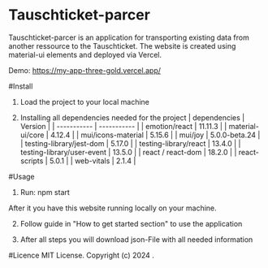 # Tauschticket-parcer

Tauschticket-parcer is an application for transporting existing data from another ressource to the Tauschticket.
The website is created using material-ui elements and deployed via Vercel.

Demo: https://my-app-three-gold.vercel.app/

#Install 

1. Load the project to your local machine

2. Installing all dependencies needed for the project 
| dependencies      | Version |
| ----------- | ----------- |
| emotion/react      | 11.11.3     |
| material-ui/core | 4.12.4      |
| mui/icons-material | 5.15.6      |
| mui/joy | 5.0.0-beta.24     |
| testing-library/jest-dom | 5.17.0      |
| testing-library/react | 13.4.0     |
| testing-library/user-event | 13.5.0      |
| react / react-dom | 18.2.0      |
| react-scripts | 5.0.1      |
| web-vitals | 2.1.4     |

#Usage 

1. Run: npm start

After it you have this website running locally on your machine.

2. Follow guide in "How to get started section" to use the application

3. After all steps you will download json-File with all needed information

#Licence
MIT License. Copyright (c) 2024 .
